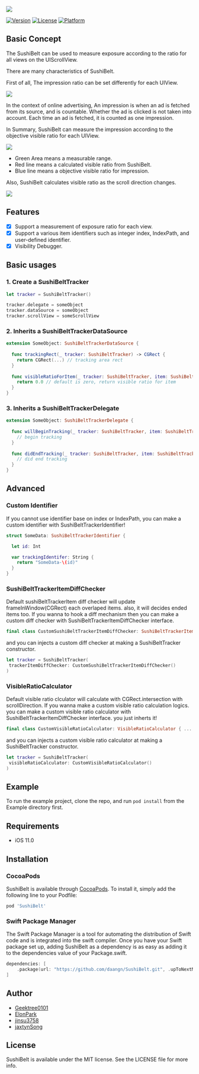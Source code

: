 <img src="https://github.com/daangn/SushiBelt/blob/master/screenshots/logo.png" />

[![Version](https://img.shields.io/cocoapods/v/SushiBelt.svg?style=flat)](https://cocoapods.org/pods/SushiBelt)
[![License](https://img.shields.io/cocoapods/l/SushiBelt.svg?style=flat)](https://cocoapods.org/pods/SushiBelt)
[![Platform](https://img.shields.io/cocoapods/p/SushiBelt.svg?style=flat)](https://cocoapods.org/pods/SushiBelt)

## Basic Concept
The SushiBelt can be used to measure exposure according to the ratio for all views on the UIScrollView.

There are many characteristics of SushiBelt.

First of all, The impression ratio can be set differently for each UIView.

<img src="https://github.com/daangn/SushiBelt/blob/master/screenshots/objective_ratio.png" />

In the context of online advertising, An impression is when an ad is fetched from its source, and is countable. Whether the ad is clicked is not taken into account. Each time an ad is fetched, it is counted as one impression. 

In Summary, SushiBelt can measure the impression according to the objective visible ratio for each UIView.

<img src="https://github.com/daangn/SushiBelt/blob/master/screenshots/ratio.png" />

- Green Area means a measurable range.
- Red line means a calculated visible ratio from SushiBelt.
- Blue line means a objective visible ratio for impression.

Also, SushiBelt calculates visible ratio as the scroll direction changes.

<img src="https://github.com/daangn/SushiBelt/blob/master/screenshots/scroll_direction.png" />

## Features

- [x] Support a measurement of exposure ratio for each view.
- [x] Support a various item identifiers such as integer index, IndexPath, and user-defined identifier.
- [x] Visibility Debugger.

## Basic usages

### 1. Create a SushiBeltTracker

```swift
let tracker = SushiBeltTracker()

tracker.delegate = someObject
tracker.dataSource = someObject
tracker.scrollView = someScrollView
```


### 2. Inherits a SushiBeltTrackerDataSource
```swift
extension SomeObject: SushiBeltTrackerDataSource {
  
  func trackingRect(_ tracker: SushiBeltTracker) -> CGRect {
    return CGRect(...) // tracking area rect
  }
  
  func visibleRatioForItem(_ tracker: SushiBeltTracker, item: SushiBeltTrackerItem) -> CGFloat {
    return 0.0 // default is zero, return visible ratio for item
  }
}
```

### 3. Inherits a SushiBeltTrackerDelegate 
```swift
extension SomeObject: SushiBeltTrackerDelegate {
  
  func willBeginTracking(_ tracker: SushiBeltTracker, item: SushiBeltTrackerItem) {
    // begin tracking
  }
  
  func didEndTracking(_ tracker: SushiBeltTracker, item: SushiBeltTrackerItem) {
    // did end tracking
  }
}
```

## Advanced

### Custom Identifier
If you cannot use identifier base on index or IndexPath, you can make a custom identifier with SushiBeltTrackerIdentifier!
```swift
struct SomeData: SushiBeltTrackerIdentifier {

  let id: Int

  var trackingIdentifer: String { 
    return "SomeData-\(id)"
  }
}
```

### SushiBeltTrackerItemDiffChecker
Default sushiBeltTrackerItem diff checker will update frameInWindow(CGRect) each overlaped items. also, it will decides ended items too. If you wanna to hook a diff mechanism then you can make a custom diff checker with SushiBeltTrackerItemDiffChecker interface.

```swift
final class CustomSushiBeltTrackerItemDiffChecker: SushiBeltTrackerItemDiffChecker { ... }
```

and you can injects a custom diff checker at making a SushiBeltTracker constructor.

```swift
let tracker = SushiBeltTracker(
 trackerItemDiffChecker: CustomSushiBeltTrackerItemDiffChecker()
)
```

### VisibleRatioCalculator
Default visible ratio clculator will calculate with CGRect.intersection with scrollDirection. If you wanna make a custom visible ratio calculation logics. you can make a custom visible ratio calculator with SushiBeltTrackerItemDiffChecker interface. you just inherts it!

```swift
final class CustomVisibleRatioCalculator: VisibleRatioCalculator { ... }
```

and you can injects a custom visible ratio calculator at making a SushiBeltTracker constructor.

```swift
let tracker = SushiBeltTracker(
 visibleRatioCalculator: CustomVisibleRatioCalculator()
)
```

## Example

To run the example project, clone the repo, and run `pod install` from the Example directory first.

## Requirements
- iOS 11.0

## Installation

### CocoaPods

SushiBelt is available through [CocoaPods](https://cocoapods.org). To install
it, simply add the following line to your Podfile:

```ruby
pod 'SushiBelt'
```

### Swift Package Manager

The Swift Package Manager is a tool for automating the distribution of Swift code and is integrated into the swift compiler.
Once you have your Swift package set up, adding SushiBelt as a dependency is as easy as adding it to the dependencies value of your Package.swift.

```swift
dependencies: [
    .package(url: "https://github.com/daangn/SushiBelt.git", .upToNextMajor(from: "1.0.5"))
]
```

## Author

- [Geektree0101](https://www.github.com/Geektree0101)
- [ElonPark](https://www.github.com/ElonPark)
- [jinsu3758](https://www.github.com/jinsu3758)
- [jaxtynSong](https://github.com/jaxtynSong)

## License

SushiBelt is available under the MIT license. See the LICENSE file for more info.

